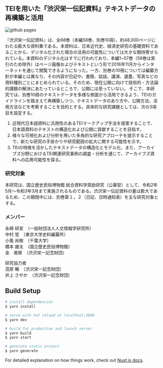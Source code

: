 ## TEIを用いた『渋沢栄一伝記資料』テキストデータの再構築と活用

![github pages](https://github.com/shibusawa-dlab/app1/actions/workflows/deployment-production.yml/badge.svg)

『渋沢栄一伝記資料』は、全68巻（本編58巻、別巻10冊）、約48,000ページにわたる膨大な資料集である。本資料は、日本近代史、経済史研究の基礎資料であることから、デジタル化された場合の活用の可能性については大きな期待寄せられている。本資料のデジタル化はすでに行われており、本編1~57巻（58巻は索引のため除外）はページ画像およびテキストという形で2016年11月からインターネットを通じて閲覧できるようになった。一方、別巻の10冊については編纂方針が本編とは異なり、その内容が日記や、書簡、談話、講演、遺墨、写真などの資料種別ごとにまとめられている。そのため、現在公開に向けて技術的・方法論的課題の解決にあたっているところで、公開には至っていない。
そこで、本研究では、別巻10冊のテキストデータを多様な側面から活用できるよう、TEIのガイドラインを踏まえて再構築しつつ、テキストデータのあり方や、公開方法、活用方法などを考察することを目的とする。具体的な研究課題としては、次の3項目を設定する。  
1. 近現代日本語資料に汎用性のあるTEIマークアップ手法を提案することで、日本語資料のテキストの構造化および公開に貢献することを目指す。
2. 様々な可視化および分析を用いた多角的な研究アプローチを提示することで、新たな研究の手掛かりや研究範囲の拡大に関する可能性を示す。
3. TEIの特徴を活かしたテキストデータの構造化とモデル化、また、アーカイブズ分野におけるTEI関連研究事例の調査・分析を通じて、アーカイブズ資料への応用可能性を探る。

 ### 研究対象
本研究は、国立歴史民俗博物館 総合資料学奨励研究（公募型）として、令和2年5月〜令和3年3月まで実施されるものである。渋沢栄一伝記資料の量は膨大であるため、この期間中には、別巻第１，２（日記、日時通知表）を主な研究対象とする。

### メンバー
永崎 研宣　（一般財団法人人文情報学研究所）  
中村 覚　（東京大学史料編纂所）  
小風 尚樹　（千葉大学）  
橋本 雄太　（国立歴史民俗博物館）  
金　甫榮　（渋沢栄一記念財団）  

研究協力者  
茂原 暢　（渋沢栄一記念財団）  
井上 さやか　（渋沢栄一記念財団）

## Build Setup

```bash
# install dependencies
$ yarn install

# serve with hot reload at localhost:3000
$ yarn dev

# build for production and launch server
$ yarn build
$ yarn start

# generate static project
$ yarn generate
```

For detailed explanation on how things work, check out [Nuxt.js docs](https://nuxtjs.org).

